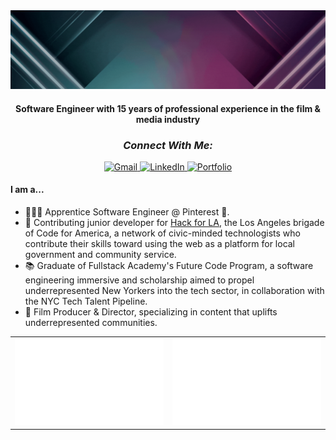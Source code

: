 <div width="360px" height="240px">
<img src="sarahalliv2.gif"/>
</div>

<h4 align="center">Software Engineer with 15 years of professional experience in the film & media industry </h4>

<h3 align="center" style="font-weight:bold; font-style:italic;">Connect With Me:</h3>

<div align="center">
  <a href="mailto:sarah@sah.nyc">
    <img src="https://img.shields.io/badge/Gmail-D14836?style=for-the-badge&logo=gmail&logoColor=white" alt="Gmail">
  </a>
  <a href="http://www.linkedin.com/in/allisarah/" target="_blank">
    <img src="https://img.shields.io/badge/LinkedIn-0077B5?style=for-the-badge&logo=linkedin&logoColor=white" alt="LinkedIn">
  </a>
  <a href="https://www.sah.nyc/" target="_blank">
    <img src="https://img.shields.io/badge/Portfolio-000000?style=for-the-badge&logo=About.me&logoColor=white" alt="Portfolio">
  </a>
</div>

#### **I am a...**

- 👩🏽‍💻 Apprentice Software Engineer @ Pinterest 📌.
- 🌴 Contributing junior developer for [Hack for LA](https://www.hackforla.org/), the Los Angeles brigade of Code for America, a network of civic-minded technologists who contribute their skills toward using the web as a platform for local government and community service.
- 📚 Graduate of Fullstack Academy's Future Code Program, a software engineering immersive and scholarship aimed to propel underrepresented New Yorkers into the tech sector, in collaboration with the NYC Tech Talent Pipeline.
- 🎥 Film Producer & Director, specializing in content that uplifts underrepresented communities.

<!-- ### **Languages, Technologies, and Tools:**

<p align="center">
  <a href="https://skillicons.dev">
    <img src="https://skillicons.dev/icons?i=js,ts,py,html,css,threejs,tailwind,react,redux,express,sequelize,nodejs,webpack,postgres,firebase,nextjs,docker,git,ae,pr,ps" />
  </a>
</p>
<p align="center"> -->

<!-- ### **Currently Learning:**

  <a href="https://skillicons.dev">
    <img src="https://skillicons.dev/icons?i=cpp,aws,pytorch,tensorflow,raspberrypi,blender" />
  </a>
</p> -->

<!-- <table>
  <tr>
    <td><img src="https://streak-stats.demolab.com?user=se7en-illa&theme=tokyonight" alt="se7en-illa" /></td>
    <td><img src="https://github-readme-stats-git-masterrstaa-rickstaa.vercel.app/api/top-langs?username=se7en-illa&theme=transparent&show_icons=true&locale=en&layout=compact" alt="se7en-illa" /></td>
  </tr>
</table> -->

<div style="text-align: center;">  
  <table style="margin: 0 auto;">  
    <tr>  
      <td><img src="https://raw.githubusercontent.com/se7en-illa/github-stats/master/generated/overview.svg#gh-dark-mode-only" alt="se7en-illa stats overview" /></td>  
      <td><img src="https://raw.githubusercontent.com/se7en-illa/github-stats/master/generated/languages.svg#gh-dark-mode-only" alt="se7en-illa languages overview" /></td>  
    </tr>  
  </table>   
</div>

<!-- <p align="left"> <img src="https://komarev.com/ghpvc/?username=se7en-illa&label=Profile%20views&color=0e75b6&style=flat" alt="se7en-illa" /> </p> -->

